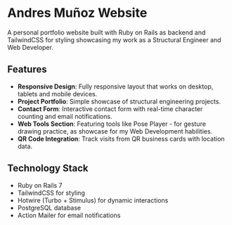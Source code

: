# Andres Muñoz Website

A personal portfolio website built with Ruby on Rails as backend and TailwindCSS for styling showcasing my work as a
Structural Engineer and Web Developer.

## Features

- **Responsive Design**: Fully responsive layout that works on desktop, tablets and mobile devices.
- **Project Portfolio**: Simple showcase of structural engineering projects.
- **Contact Form**: Interactive contact form with real-time character counting and email notifications.
- **Web Tools Section**: Featuring tools like Pose Player - for gesture drawing practice, as showcase for my Web Development habilities.
- **QR Code Integration**: Track visits from QR business cards with location data.

## Technology Stack

- Ruby on Rails 7
- TailwindCSS for styling
- Hotwire (Turbo + Stimulus) for dynamic interactions
- PostgreSQL database
- Action Mailer for email notifications

